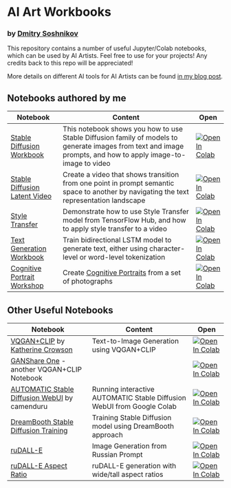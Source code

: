 # AI Art Workbooks
### by [Dmitry Soshnikov](http://soshnikov.com)

This repository contains a number of useful Jupyter/Colab notebooks, which can be used by AI Artists. Feel free to use for your projects! Any credits back to this repo will be appreciated!

More details on different AI tools for AI Artists can be found [in my blog post](https://soshnikov.com/scienceart/how-to-use-stable-diffusion-ru/).

## Notebooks authored by me

Notebook | Content | Open
---------|---------|-----
[Stable Diffusion Workbook](StableDiffusionWorkbook.ipynb) | This notebook shows you how to use Stable Diffusion family of models to generate images from text and image prompts, and how to apply image-to-image to video | [![Open In Colab](https://colab.research.google.com/assets/colab-badge.svg)](https://colab.research.google.com/github/shwars/AI_Art_Workbooks/blob/main/StableDiffusionWorkbook.ipynb)
[Stable Diffusion Latent Video](StableDiffusionLatentVideo.ipynb) | Create a video that shows transition from one point in prompt semantic space to another by navigating the text representation landscape | [![Open In Colab](https://colab.research.google.com/assets/colab-badge.svg)](https://colab.research.google.com/github/shwars/AI_Art_Workbooks/blob/main/StableDiffusionLatentVideo.ipynb)
[Style Transfer](StyleTransfer.ipynb) | Demonstrate how to use Style Transfer model from TensorFlow Hub, and how to apply style transfer to a video | [![Open In Colab](https://colab.research.google.com/assets/colab-badge.svg)](https://colab.research.google.com/github/shwars/AI_Art_Workbooks/blob/main/StyleTransfer.ipynb)
[Text Generation Workbook](TextGenerationWorkbook.ipynb) | Train bidirectional LSTM model to generate text, either using character-level or word-level tokenization | [![Open In Colab](https://colab.research.google.com/assets/colab-badge.svg)](https://colab.research.google.com/github/shwars/AI_Art_Workbooks/blob/main/TextGenerationWorkbook.ipynb)
[Cognitive Portrait Workshop](http://github.com/shwars/CognitivePortraitWorkshop) | Create [Cognitive Portraits](https://soshnikov.com/art/peopleblending/) from a set of photographs | [![Open In Colab](https://colab.research.google.com/assets/colab-badge.svg)](https://colab.research.google.com/github/shwars/CognitivePortraitWorkshop/blob/main/CognitivePortraitWorkshop.ipynb)

## Other Useful Notebooks

Notebook | Content | Open
---------|---------|-----
[VQGAN+CLIP](http://github.com/justinjohn0306/VQGAN-CLIP) by [Katherine Crowson](https://github.com/crowsonkb) | Text-to-Image Generation using VQGAN+CLIP | [![Open In Colab](https://colab.research.google.com/assets/colab-badge.svg)](https://colab.research.google.com/github/justinjohn0306/VQGAN-CLIP/blob/main/VQGAN%2BCLIP(Updated).ipynb#scrollTo=ZdlpRFL8UAlW)
[GANShare One](http://github.com/robgon-art/GANshare) - another VQGAN+CLIP Notebook | | [![Open In Colab](https://colab.research.google.com/assets/colab-badge.svg)](https://colab.research.google.com/github/robgon-art/GANshare/blob/main/GANshare_One.ipynb)
[AUTOMATIC Stable Diffusion WebUI](https://github.com/camenduru/stable-diffusion-webui-colab) by camenduru | Running interactive AUTOMATIC Stable Diffusion WebUI from Google Colab | [![Open In Colab](https://colab.research.google.com/assets/colab-badge.svg)](https://colab.research.google.com/github/camenduru/stable-diffusion-webui-colab/blob/main/stable/stable_diffusion_1_5_webui_colab.ipynb)
[DreamBooth Stable Diffusion Training](http://github.com/ShivamShrirao/diffusers/blob/main/examples/dreambooth/) | Training Stable Diffusion model using DreamBooth approach | [![Open In Colab](https://colab.research.google.com/assets/colab-badge.svg)](https://colab.research.google.com/github/ShivamShrirao/diffusers/blob/main/examples/dreambooth/DreamBooth_Stable_Diffusion.ipynb)
[ruDALL-E](https://github.com/ai-forever/ru-dalle) | Image Generation from Russian Prompt | [![Open In Colab](https://colab.research.google.com/assets/colab-badge.svg)](https://colab.research.google.com/drive/1RztuaPetwz-QGHHpwlE5WAp3J3Ss70_4?usp=sharing)
[ruDALL-E Aspect Ratio](https://github.com/shonenkov-AI/rudalle-aspect-ratio) | ruDALL-E generation with wide/tall aspect ratios | [![Open In Colab](https://colab.research.google.com/assets/colab-badge.svg)](https://colab.research.google.com/drive/124zC1w2qHR1ijfEPQVvLccLRBLD_3duG?usp=sharing)